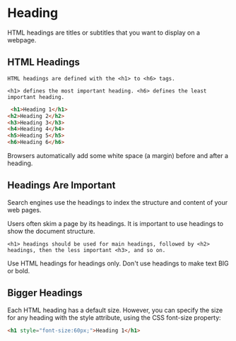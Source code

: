 # Heading

HTML headings are titles or subtitles that you want to display on a webpage.

## HTML Headings
```
HTML headings are defined with the <h1> to <h6> tags.

<h1> defines the most important heading. <h6> defines the least important heading.
```

```html
 <h1>Heading 1</h1>
<h2>Heading 2</h2>
<h3>Heading 3</h3>
<h4>Heading 4</h4>
<h5>Heading 5</h5>
<h6>Heading 6</h6>
```

Browsers automatically add some white space (a margin) before and after a heading.

## Headings Are Important
Search engines use the headings to index the structure and content of your web pages.

Users often skim a page by its headings. It is important to use headings to show the document structure.

```
<h1> headings should be used for main headings, followed by <h2> headings, then the less important <h3>, and so on.
```
Use HTML headings for headings only. Don't use headings to make text BIG or bold.

## Bigger Headings
Each HTML heading has a default size. However, you can specify the size for any heading with the style attribute, using the CSS font-size property:
```html
<h1 style="font-size:60px;">Heading 1</h1>
```
